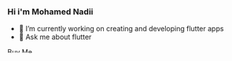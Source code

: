 ### Hi i'm Mohamed Nadii

- 🔭 I’m currently working on creating and developing flutter apps
- 💬 Ask me about flutter
<!-- - 📫 How to reach me: <a href="https://www.linkedin.com/in/m7md-nadii/"></a> --!>


<a href="https://www.buymeacoffee.com/nadii7" target="_blank"><img src="https://cdn.buymeacoffee.com/buttons/v2/default-yellow.png" alt="Buy Me A Coffee" style="height: 10px !important;width: 60px !important;" ></a>
